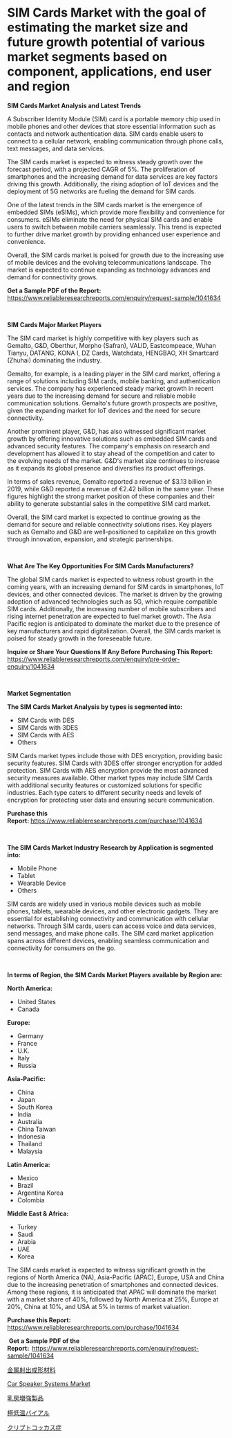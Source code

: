 <p><h1>SIM Cards Market with the goal of estimating the market size and future growth potential of various market segments based on component, applications, end user and region</h1></p><p><strong>SIM Cards Market Analysis and Latest Trends</strong></p>
<p><p>A Subscriber Identity Module (SIM) card is a portable memory chip used in mobile phones and other devices that store essential information such as contacts and network authentication data. SIM cards enable users to connect to a cellular network, enabling communication through phone calls, text messages, and data services.</p><p>The SIM cards market is expected to witness steady growth over the forecast period, with a projected CAGR of 5%. The proliferation of smartphones and the increasing demand for data services are key factors driving this growth. Additionally, the rising adoption of IoT devices and the deployment of 5G networks are fueling the demand for SIM cards.</p><p>One of the latest trends in the SIM cards market is the emergence of embedded SIMs (eSIMs), which provide more flexibility and convenience for consumers. eSIMs eliminate the need for physical SIM cards and enable users to switch between mobile carriers seamlessly. This trend is expected to further drive market growth by providing enhanced user experience and convenience.</p><p>Overall, the SIM cards market is poised for growth due to the increasing use of mobile devices and the evolving telecommunications landscape. The market is expected to continue expanding as technology advances and demand for connectivity grows.</p></p>
<p><strong>Get a Sample PDF of the Report:&nbsp;</strong> <a href="https://www.reliableresearchreports.com/enquiry/request-sample/1041634">https://www.reliableresearchreports.com/enquiry/request-sample/1041634</a></p>
<p>&nbsp;</p>
<p><strong>SIM Cards Major Market Players</strong></p>
<p><p>The SIM card market is highly competitive with key players such as Gemalto, G&D, Oberthur, Morpho (Safran), VALID, Eastcompeace, Wuhan Tianyu, DATANG, KONA I, DZ Cards, Watchdata, HENGBAO, XH Smartcard (Zhuhai) dominating the industry.</p><p>Gemalto, for example, is a leading player in the SIM card market, offering a range of solutions including SIM cards, mobile banking, and authentication services. The company has experienced steady market growth in recent years due to the increasing demand for secure and reliable mobile communication solutions. Gemalto's future growth prospects are positive, given the expanding market for IoT devices and the need for secure connectivity.</p><p>Another prominent player, G&D, has also witnessed significant market growth by offering innovative solutions such as embedded SIM cards and advanced security features. The company's emphasis on research and development has allowed it to stay ahead of the competition and cater to the evolving needs of the market. G&D's market size continues to increase as it expands its global presence and diversifies its product offerings.</p><p>In terms of sales revenue, Gemalto reported a revenue of $3.13 billion in 2019, while G&D reported a revenue of €2.42 billion in the same year. These figures highlight the strong market position of these companies and their ability to generate substantial sales in the competitive SIM card market.</p><p>Overall, the SIM card market is expected to continue growing as the demand for secure and reliable connectivity solutions rises. Key players such as Gemalto and G&D are well-positioned to capitalize on this growth through innovation, expansion, and strategic partnerships.</p></p>
<p>&nbsp;</p>
<p><strong>What Are The Key Opportunities For SIM Cards Manufacturers?</strong></p>
<p><p>The global SIM cards market is expected to witness robust growth in the coming years, with an increasing demand for SIM cards in smartphones, IoT devices, and other connected devices. The market is driven by the growing adoption of advanced technologies such as 5G, which require compatible SIM cards. Additionally, the increasing number of mobile subscribers and rising internet penetration are expected to fuel market growth. The Asia Pacific region is anticipated to dominate the market due to the presence of key manufacturers and rapid digitalization. Overall, the SIM cards market is poised for steady growth in the foreseeable future.</p></p>
<p><strong>Inquire or Share Your Questions If Any Before Purchasing This Report:</strong> <a href="https://www.reliableresearchreports.com/enquiry/pre-order-enquiry/1041634">https://www.reliableresearchreports.com/enquiry/pre-order-enquiry/1041634</a></p>
<p>&nbsp;</p>
<p><strong>Market Segmentation</strong></p>
<p><strong>The SIM Cards Market Analysis by types is segmented into:</strong></p>
<p><ul><li>SIM Cards with DES</li><li>SIM Cards with 3DES</li><li>SIM Cards with AES</li><li>Others</li></ul></p>
<p><p>SIM Cards market types include those with DES encryption, providing basic security features. SIM Cards with 3DES offer stronger encryption for added protection. SIM Cards with AES encryption provide the most advanced security measures available. Other market types may include SIM Cards with additional security features or customized solutions for specific industries. Each type caters to different security needs and levels of encryption for protecting user data and ensuring secure communication.</p></p>
<p><strong>Purchase this Report:&nbsp;</strong><a href="https://www.reliableresearchreports.com/purchase/1041634">https://www.reliableresearchreports.com/purchase/1041634</a></p>
<p>&nbsp;</p>
<p><strong>The SIM Cards Market Industry Research by Application is segmented into:</strong></p>
<p><ul><li>Mobile Phone</li><li>Tablet</li><li>Wearable Device</li><li>Others</li></ul></p>
<p><p>SIM cards are widely used in various mobile devices such as mobile phones, tablets, wearable devices, and other electronic gadgets. They are essential for establishing connectivity and communication with cellular networks. Through SIM cards, users can access voice and data services, send messages, and make phone calls. The SIM card market application spans across different devices, enabling seamless communication and connectivity for consumers on the go.</p></p>
<p>&nbsp;</p>
<p><strong>In terms of Region, the SIM Cards Market Players available by Region are:</strong></p>
<p>
    <p> <strong> North America: </strong>
        <ul>
            <li>United States</li>
            <li>Canada</li>
        </ul>
        </p> 
    <p> <strong> Europe: </strong>
        <ul>
            <li>Germany</li>
            <li>France</li>
            <li>U.K.</li>
            <li>Italy</li>
            <li>Russia</li>
        </ul>
        </p> 
    <p> <strong> Asia-Pacific: </strong>
        <ul>
            <li>China</li>
            <li>Japan</li>
            <li>South Korea</li>
            <li>India</li>
            <li>Australia</li>
            <li>China Taiwan</li>
            <li>Indonesia</li>
            <li>Thailand</li>
            <li>Malaysia</li>
        </ul>
        </p> 
    <p> <strong> Latin America: </strong>
        <ul>
            <li>Mexico</li>
            <li>Brazil</li>
            <li>Argentina Korea</li>
            <li>Colombia</li>
        </ul>
        </p> 
    <p> <strong> Middle East & Africa: </strong>
        <ul>
            <li>Turkey</li>
            <li>Saudi</li>
            <li>Arabia</li>
            <li>UAE</li>
            <li>Korea</li>
        </ul>
    </p>
    </p>
<p><p>The SIM cards market is expected to witness significant growth in the regions of North America (NA), Asia-Pacific (APAC), Europe, USA and China due to the increasing penetration of smartphones and connected devices. Among these regions, it is anticipated that APAC will dominate the market with a market share of 40%, followed by North America at 25%, Europe at 20%, China at 10%, and USA at 5% in terms of market valuation.</p></p>
<p><strong>Purchase this Report: </strong><a href="https://www.reliableresearchreports.com/purchase/1041634">https://www.reliableresearchreports.com/purchase/1041634</a></p>
<p>&nbsp;<strong>Get a Sample PDF of the Report:&nbsp;&nbsp;</strong><a href="https://www.reliableresearchreports.com/enquiry/request-sample/1041634">https://www.reliableresearchreports.com/enquiry/request-sample/1041634</a></p>
<p><strong></strong></p>
<p><p><a href="https://medium.com/@attyourniture/%E9%87%91%E5%B1%9E%E5%B0%84%E5%87%BA%E6%88%90%E5%9E%8B%E6%9D%90%E6%96%99%E5%B8%82%E5%A0%B4%E3%81%AF-%E5%B8%82%E5%A0%B4%E3%82%B7%E3%82%A7%E3%82%A2-%E5%B8%82%E5%A0%B4%E3%83%88%E3%83%AC%E3%83%B3%E3%83%89-%E5%B8%82%E5%A0%B4%E6%88%90%E9%95%B7%E3%81%AB%E9%96%A2%E3%81%99%E3%82%8B%E6%83%85%E5%A0%B1%E3%82%92%E6%8F%90%E4%BE%9B%E3%81%97%E3%81%BE%E3%81%99-a02cd36a7c25">金属射出成形材料</a></p><p><a href="https://medium.com/@jayrussel94/car-speaker-systems-market-insights-into-market-cagr-market-trends-and-growth-strategies-2b2dd4e34cb0">Car Speaker Systems Market</a></p><p><a href="https://medium.com/@valeridd446677/%E4%B9%B3%E6%88%BF%E5%A2%97%E5%BC%B7%E8%A3%BD%E5%93%81%E5%B8%82%E5%A0%B4%E3%81%AE%E8%A6%8F%E6%A8%A1-cagr-%E3%83%88%E3%83%AC%E3%83%B3%E3%83%892024%E5%B9%B4-2030%E5%B9%B4-713d18360eae">乳房増強製品</a></p><p><a href="https://github.com/nxboeu02965442/Market-Research-Report-List-1/blob/main/65615678336.md">極低温バイアル</a></p><p><a href="https://github.com/moulafa/Market-Research-Report-List-1/blob/main/97303468337.md">クリプトコッカス症</a></p></p>